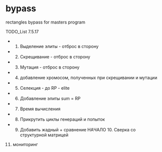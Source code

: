 # bypass
rectangles bypass for masters program

TODO_List 7.5.17

+ 1. Выделение элиты - отброс в сторону
+ 2. Скрещивание - отброс в сторону
+ 3. Мутация - отброс в сторону
+ 4. добавление хромосом, полученных при скрещивании и мутации
+ 5. Селекция - до RP - elite
+ 6. Добавление элиты sum = RP
+ 7. Время вычисления
+ 8. Прикрутить циклы генераций и попыток
+ 9. Добавить жадный + сравнение
НАЧАЛО 10. Сверка со структурной матрицей
11. мониторинг

